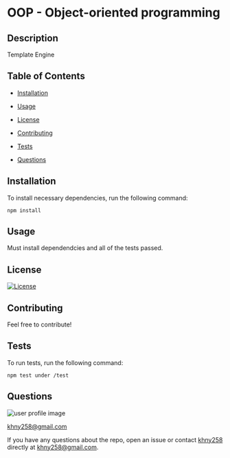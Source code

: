 
# OOP - Object-oriented programming

## Description

Template Engine
        
## Table of Contents
        
* [Installation](#installation)
        
* [Usage](#usage)
        
* [License](#license)
        
* [Contributing](#contributing)
        
* [Tests](#tests)
        
* [Questions](#questions)
        
## Installation
        
To install necessary dependencies, run the following command:
        
```
npm install
```
        
## Usage

Must install dependendcies and all of the tests passed.
        
## License

[![License](https://img.shields.io/badge/License-Apache%202.0-blue.svg)](https://opensource.org/licenses/Apache-2.0)
        
## Contributing
        
Feel free to contribute!

## Tests
        
To run tests, run the following command:
        
```
npm test under /test
```
        
## Questions

![user profile image](https://avatars0.githubusercontent.com/u/55590940?v=4)

khny258@gmail.com
        
If you have any questions about the repo, open an issue or contact [khny258](https://api.github.com/users/khny258) directly at khny258@gmail.com.
        
